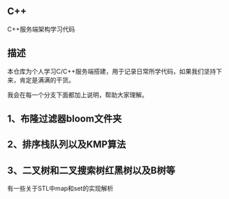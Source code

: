 ## C++
C++服务端架构学习代码

## 描述
本仓库为个人学习C/C++服务端搭建，用于记录日常所学代码，如果我们坚持下来，肯定是满满的干货。

我会在每一个分支下面都加上说明，帮助大家理解。

## 1、布隆过滤器bloom文件夹
## 2、排序栈队列以及KMP算法
## 3、二叉树和二叉搜索树红黑树以及B树等
有一些关于STL中map和set的实现解析

